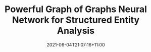 ---
# Documentation: https://wowchemy.com/docs/managing-content/

title: "Powerful Graph of Graphs Neural Network for Structured Entity Analysis"
authors: 
- admin
- Defu Lian
- Wanqi Liu
- Dong Wen
- Chen Chen
- Xiaoyang Wang

author_notes:
- ''
- ''
- ''
- ''
- ''
- ''
date: 2021-06-04T21:07:16+11:00
doi: ""

# Schedule page publish date (NOT publication's date).
publishDate: 2021-05-20T21:07:16+11:00

# Publication type.
# Legend: 0 = Uncategorized; 1 = Conference paper; 2 = Journal article;
# 3 = Preprint / Working Paper; 4 = Report; 5 = Book; 6 = Book section;
# 7 = Thesis; 8 = Patent
publication_types: ["2"]

# Publication name and optional abbreviated publication name.
publication: "*World Wide Web Journal (**WWWJ**) 2021*"
publication_short: ""

abstract: ""

# Summary. An optional shortened abstract.
summary: "*World Wide Web Journal (**WWWJ**) 2021*"

tags: []
categories: []
featured: false

# Custom links (optional).
#   Uncomment and edit lines below to show custom links.
# links:
# - name: Follow
#   url: https://twitter.com
#   icon_pack: fab
#   icon: twitter

url_pdf: https://link.springer.com/article/10.1007/s11280-021-00900-8
url_code:
url_dataset:
url_poster:
url_project:
url_slides:
url_source:
url_video:
doi: 10.1007/s11280-021-00900-8

# Featured image
# To use, add an image named `featured.jpg/png` to your page's folder. 
# Focal points: Smart, Center, TopLeft, Top, TopRight, Left, Right, BottomLeft, Bottom, BottomRight.
image:
  caption: ""
  focal_point: ""
  preview_only: false

# Associated Projects (optional).
#   Associate this publication with one or more of your projects.
#   Simply enter your project's folder or file name without extension.
#   E.g. `internal-project` references `content/project/internal-project/index.md`.
#   Otherwise, set `projects: []`.
projects: []

# Slides (optional).
#   Associate this publication with Markdown slides.
#   Simply enter your slide deck's filename without extension.
#   E.g. `slides: "example"` references `content/slides/example/index.md`.
#   Otherwise, set `slides: ""`.
slides: ""
---